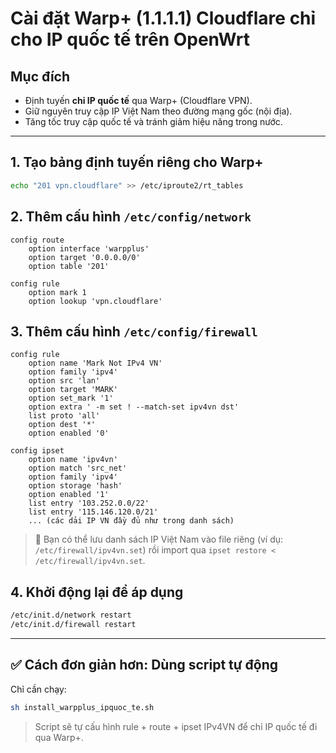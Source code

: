 # Cài đặt Warp+ (1.1.1.1) Cloudflare chỉ cho IP quốc tế trên OpenWrt

## Mục đích
- Định tuyến **chỉ IP quốc tế** qua Warp+ (Cloudflare VPN).
- Giữ nguyên truy cập IP Việt Nam theo đường mạng gốc (nội địa).
- Tăng tốc truy cập quốc tế và tránh giảm hiệu năng trong nước.

---

## 1. Tạo bảng định tuyến riêng cho Warp+
```sh
echo "201 vpn.cloudflare" >> /etc/iproute2/rt_tables
```

## 2. Thêm cấu hình `/etc/config/network`
```text
config route
    option interface 'warpplus'
    option target '0.0.0.0/0'
    option table '201'

config rule
    option mark 1
    option lookup 'vpn.cloudflare'
```

## 3. Thêm cấu hình `/etc/config/firewall`
```text
config rule
    option name 'Mark Not IPv4 VN'
    option family 'ipv4'
    option src 'lan'
    option target 'MARK'
    option set_mark '1'
    option extra ' -m set ! --match-set ipv4vn dst'
    list proto 'all'
    option dest '*'
    option enabled '0'

config ipset
    option name 'ipv4vn'
    option match 'src_net'
    option family 'ipv4'
    option storage 'hash'
    option enabled '1'
    list entry '103.252.0.0/22'
    list entry '115.146.120.0/21'
    ... (các dải IP VN đầy đủ như trong danh sách)
```

> 📌 Bạn có thể lưu danh sách IP Việt Nam vào file riêng (ví dụ: `/etc/firewall/ipv4vn.set`) rồi import qua `ipset restore < /etc/firewall/ipv4vn.set`.

## 4. Khởi động lại để áp dụng
```sh
/etc/init.d/network restart
/etc/init.d/firewall restart
```

---

## ✅ Cách đơn giản hơn: Dùng script tự động

Chỉ cần chạy:

```sh
sh install_warpplus_ipquoc_te.sh
```

> Script sẽ tự cấu hình rule + route + ipset IPv4VN để chỉ IP quốc tế đi qua Warp+.

